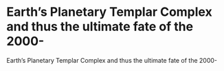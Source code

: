 # Earth’s Planetary Templar Complex and thus the ultimate fate of the 2000-

Earth’s Planetary Templar Complex and thus the ultimate fate of the 2000-
